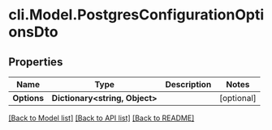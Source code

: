 # cli.Model.PostgresConfigurationOptionsDto

## Properties

Name | Type | Description | Notes
------------ | ------------- | ------------- | -------------
**Options** | **Dictionary&lt;string, Object&gt;** |  | [optional] 

[[Back to Model list]](../README.md#documentation-for-models) [[Back to API list]](../README.md#documentation-for-api-endpoints) [[Back to README]](../README.md)

